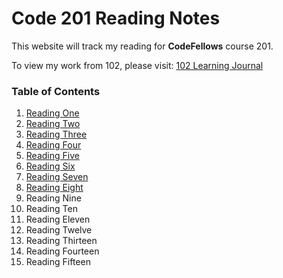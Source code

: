 # Code 201 Reading Notes
This website will track my reading for **CodeFellows** course 201.

To view my work from 102, please visit:
[102 Learning Journal](https://jpchato.github.io/learning-journal/)

### Table of Contents
1. [Reading One](https://jpchato.github.io/reading-notes/class-01)
2. [Reading Two](https://jpchato.github.io/reading-notes/class-02)
3. [Reading Three](https://jpchato.github.io/reading-notes/class-03)
4. [Reading Four](https://jpchato.github.io/reading-notes/class-04)
5. [Reading Five](https://jpchato.github.io/reading-notes/class-05)
6. [Reading Six](https://jpchato.github.io/reading-notes/class-06)
7. [Reading Seven](https://jpchato.github.io/reading-notes/class-07)
8. [Reading Eight](https://jpchato.github.io/reading-notes/class-08)
9. Reading Nine
10. Reading Ten
11. Reading Eleven
12. Reading Twelve
13. Reading Thirteen
14. Reading Fourteen
15. Reading Fifteen
